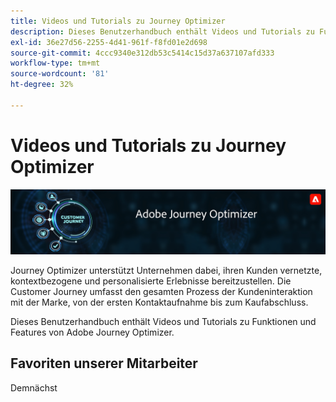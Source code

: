 ```yaml
---
title: Videos und Tutorials zu Journey Optimizer
description: Dieses Benutzerhandbuch enthält Videos und Tutorials zu Funktionen und Features von Adobe Journey Optimizer.
exl-id: 36e27d56-2255-4d41-961f-f8fd01e2d698
source-git-commit: 4ccc9340e312db53c5414c15d37a637107afd333
workflow-type: tm+mt
source-wordcount: '81'
ht-degree: 32%

---
```



# Videos und Tutorials zu Journey Optimizer

![](./assets/ajo-banner.png)

Journey Optimizer unterstützt Unternehmen dabei, ihren Kunden vernetzte, kontextbezogene und personalisierte Erlebnisse bereitzustellen. Die Customer Journey umfasst den gesamten Prozess der Kundeninteraktion mit der Marke, von der ersten Kontaktaufnahme bis zum Kaufabschluss.

Dieses Benutzerhandbuch enthält Videos und Tutorials zu Funktionen und Features von Adobe Journey Optimizer.

## Favoriten unserer Mitarbeiter

Demnächst
